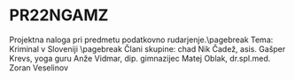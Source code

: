 # PR22NGAMZ
 Projektna naloga pri predmetu podatkovno rudarjenje.\pagebreak
 Tema: Kriminal v Sloveniji \pagebreak
 Člani skupine: chad Nik Čadež, asis. Gašper Krevs, yoga guru Anže Vidmar, dip. gimnazijec Matej Oblak, dr.spl.med. Zoran Veselinov
